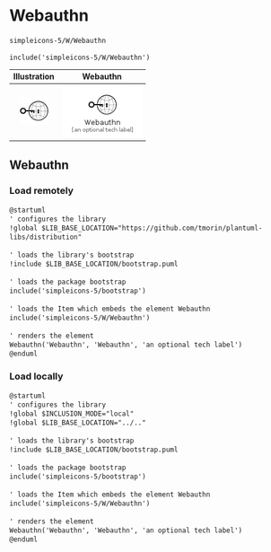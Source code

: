 # Webauthn


```text
simpleicons-5/W/Webauthn
```

```text
include('simpleicons-5/W/Webauthn')
```



| Illustration | Webauthn |
| :---: | :---: |
| ![illustration for Illustration](../../simpleicons-5/W/Webauthn.png) | ![illustration for Webauthn](../../simpleicons-5/W/Webauthn.Local.png) |




## Webauthn

### Load remotely
```plantuml
@startuml
' configures the library
!global $LIB_BASE_LOCATION="https://github.com/tmorin/plantuml-libs/distribution"

' loads the library's bootstrap
!include $LIB_BASE_LOCATION/bootstrap.puml

' loads the package bootstrap
include('simpleicons-5/bootstrap')

' loads the Item which embeds the element Webauthn
include('simpleicons-5/W/Webauthn')

' renders the element
Webauthn('Webauthn', 'Webauthn', 'an optional tech label')
@enduml
```

### Load locally
```plantuml
@startuml
' configures the library
!global $INCLUSION_MODE="local"
!global $LIB_BASE_LOCATION="../.."

' loads the library's bootstrap
!include $LIB_BASE_LOCATION/bootstrap.puml

' loads the package bootstrap
include('simpleicons-5/bootstrap')

' loads the Item which embeds the element Webauthn
include('simpleicons-5/W/Webauthn')

' renders the element
Webauthn('Webauthn', 'Webauthn', 'an optional tech label')
@enduml
```

